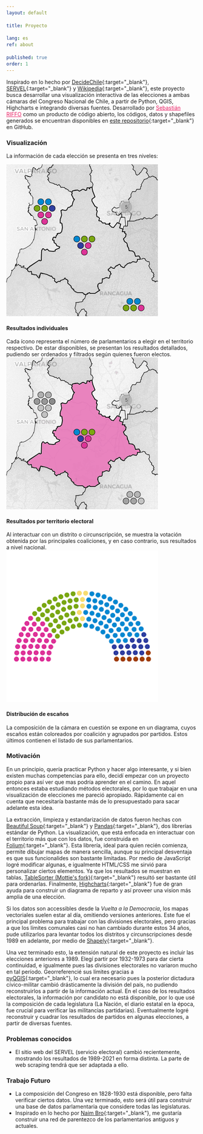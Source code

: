 ```yaml
---
layout: default

title: Proyecto

lang: es
ref: about

published: true
order: 1
---
```

Inspirado en lo hecho por [DecideChile](https://2021.decidechile.cl/#/ev/2021.nov/ct/2021.nov.D/){:target="_blank"}, [SERVEL](https://www.servel.cl/centro-de-datos/resultados-electorales-historicos-gw3/){:target="_blank"} y [Wikipedia](https://es.wikipedia.org/wiki/Elecciones_parlamentarias_de_Chile_de_2021){:target="_blank"}, este proyecto busca desarrollar una visualización interactiva de las elecciones a ambas cámaras del Congreso Nacional de Chile, a partir de Python, QGIS, Highcharts e integrando diversas fuentes. Desarrollado por <a href="https://sebastianriffo.github.io/" style="color:#E91E63" target="_blank">Sebastián RIFFO</a> como un producto de código abierto, los códigos, datos y shapefiles generados se encuentran disponibles en [este repositorio](https://github.com/sebastianriffo/congreso-chile){:target="_blank"} en GitHub.

### Visualización
<!--
<div class="row" style="margin-top: 1.5cm; margin-bottom: 1.5cm;">
  <a class=mapbutton href="https://sebastianriffo.github.io/congreso-chile/es/mapas/2022-2026_Diputados.html" target="_blank">
    <img src="https://www.bcn.cl/portal/assets/images/logo-camara.svg" height="125">
    <div class="text" style="padding: 0px 0px 0px 0px;"> <h4> Elecciones a la Cámara de Diputados </h4> </div>
  </a>
  
  <a class=mapbutton href="https://sebastianriffo.github.io/congreso-chile/es/mapas/2022-2026_Senadores.html" target="_blank"> 
    <img src="https://www.bcn.cl/portal/assets/images/logo-senado.svg" height="125">
    <div class="text" style="padding: 0px 0px 0px 0px;"> <h4> Elecciones al Senado </h4> </div> 
  </a>
</div>
-->

La información de cada elección se presenta en tres niveles:
<div class="row-about">
  <div class="column-about">
    <img src="../fig/home-1.png">
    <div class="text-about"> <h4> Resultados individuales </h4> 
    Cada ícono representa el número de parlamentarios a elegir en el territorio respectivo. De estar disponibles, se presentan los resultados detallados, pudiendo ser ordenados y filtrados según quienes fueron electos. </div>
  </div>

  <div class="column-about">
    <img src="../fig/home-2.png">
    <div class="text-about"> <h4> Resultados por territorio electoral </h4> 
    Al interactuar con un distrito o circunscripción, se muestra la votación obtenida por las principales coaliciones, y en caso contrario, sus resultados a nivel nacional. 
    </div>
  </div>

  <div class="column-about">
    <img src="../fig/home-3a.png">
    <div class="text-about"> <h4> Distribución de escaños </h4> 
    La composición de la cámara en cuestión se expone en un diagrama, cuyos escaños están coloreados por coalición y agrupados por partidos. Estos últimos contienen el listado de sus parlamentarios. </div>
  </div>
</div>

### Motivación
En un principio, quería practicar Python y hacer algo interesante, y si bien existen muchas competencias para ello, decidí empezar con un proyecto propio para así ver que mas podría aprender en el camino. En aquel entonces estaba estudiando métodos electorales, por lo que trabajar en una visualización de elecciones me pareció apropiado. Rápidamente caí en cuenta que necesitaría bastante más de lo presupuestado para sacar adelante esta idea.

La extracción, limpieza y estandarización de datos fueron hechas con [Beautiful Soup](https://www.crummy.com/software/BeautifulSoup/bs4/doc/){:target="_blank"} y [Pandas](https://pandas.pydata.org/docs/user_guide/index.html){:target="_blank"}, dos librerías estándar de Python. La visualización, que está enfocada en interactuar con el territorio más que con los datos, fue construida en [Folium](https://python-visualization.github.io/folium/latest/){:target="_blank"}. Esta librería, ideal para quien recién comienza, permite dibujar mapas de manera sencilla, aunque su principal desventaja es que sus funcionalides son bastante limitadas. Por medio de JavaScript logré modificar algunas, e igualmente HTML/CSS me sirvió para personalizar ciertos elementos. Ya que los resultados se muestran en tablas, [TableSorter (Mottie's fork)](https://mottie.github.io/tablesorter/docs/){:target="_blank"} resultó ser bastante útil para ordenarlas. Finalmente, [Highcharts](https://www.highcharts.com/){:target="_blank"} fue de gran ayuda para construir un diagrama de reparto y así proveer una vision más amplia de una elección.

Si los datos son accessibles desde la *Vuelta a la Democracia*, los mapas vectoriales suelen estar al día, omitiendo versiones anteriores. Este fue el principal problema para trabajar con las divisiones electorales, pero gracias a que los límites comunales casi no han cambiado durante estos 34 años, pude utilizarlos para levantar todos los distritos y circunscripciones desde 1989 en adelante, por medio de [Shapely](https://shapely.readthedocs.io/en/stable/manual.html){:target="_blank"}.

Una vez terminado esto, la extensión natural de este proyecto es incluir las elecciones anteriores a 1989. Elegí partir por 1932-1973 para dar cierta continuidad, e igualmente pues las divisiones electorales no variaron mucho en tal período. Georreferencié sus límites gracias a [pyQGIS](https://docs.qgis.org/3.28/en/docs/pyqgis_developer_cookbook/index.html){:target="_blank"}, lo cual era necesario pues la posterior dictadura cívico-militar cambió drásticamente la división del país, 
no pudiendo reconstruirlos a partir de la información actual. En el caso de los resultados electorales, la información por candidato no está disponible, por lo que usé la composición de cada legislatura (La Nación, el diario estatal en la época, fue crucial para verificar las militancias partidarias). Eventualmente logré reconstruir y cuadrar los resultados de partidos en algunas elecciones, a partir de diversas fuentes.

### Problemas conocidos
* El sitio web del SERVEL (servicio electoral) cambió recientemente, mostrando los resultados de 1989-2021 en forma distinta. La parte de web scraping tendrá que ser adaptada a ello.

### Trabajo Futuro
* La composición del Congreso en 1828-1930 está disponible, pero falta verificar ciertos datos. Una vez terminado, esto será útil para construir una base de datos parlamentaria que considere todas las legislaturas.
* Inspirado en lo hecho por [Naim Bro](https://link.springer.com/article/10.1007/s11186-022-09491-3){:target="_blank"}, me gustaría construir una red de parentezco de los parlamentarios antiguos y actuales.
